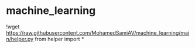# machine_learning

!wget https://raw.githubusercontent.com/MohamedSamiAV/machine_learning/main/helper.py
from helper import *
